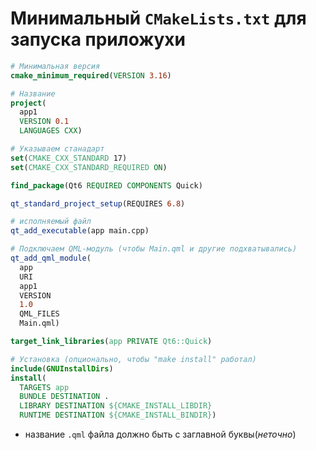 # Минимальный `CMakeLists.txt` для запуска приложухи

```CMake
# Минимальная версия
cmake_minimum_required(VERSION 3.16)

# Название
project(
  app1
  VERSION 0.1
  LANGUAGES CXX)

# Указываем станадарт
set(CMAKE_CXX_STANDARD 17)
set(CMAKE_CXX_STANDARD_REQUIRED ON)

find_package(Qt6 REQUIRED COMPONENTS Quick)

qt_standard_project_setup(REQUIRES 6.8)

# исполняемый файл
qt_add_executable(app main.cpp)

# Подключаем QML-модуль (чтобы Main.qml и другие подхватывались)
qt_add_qml_module(
  app
  URI
  app1
  VERSION
  1.0
  QML_FILES
  Main.qml)

target_link_libraries(app PRIVATE Qt6::Quick)

# Установка (опционально, чтобы "make install" работал)
include(GNUInstallDirs)
install(
  TARGETS app
  BUNDLE DESTINATION .
  LIBRARY DESTINATION ${CMAKE_INSTALL_LIBDIR}
  RUNTIME DESTINATION ${CMAKE_INSTALL_BINDIR})

```

- название `.qml` файла должно быть с заглавной буквы(_неточно_)
